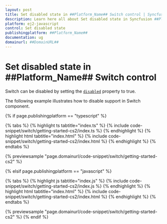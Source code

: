 ```yaml
---
layout: post
title: Set disabled state in ##Platform_Name## Switch control | Syncfusion
description: Learn here all about Set disabled state in Syncfusion ##Platform_Name## Switch control of Syncfusion Essential JS 2 and more.
platform: ej2-javascript
control: Set disabled state 
publishingplatform: ##Platform_Name##
documentation: ug
domainurl: ##DomainURL##
---
```


# Set disabled state in ##Platform_Name## Switch control

Switch can be disabled by setting the [`disabled`](../../api/switch#disabled) property to true.

The following example illustrates how to disable support in Switch component.

{% if page.publishingplatform == "typescript" %}

 {% tabs %}
{% highlight ts tabtitle="index.ts" %}
{% include code-snippet/switch/getting-started-cs2/index.ts %}
{% endhighlight %}
{% highlight html tabtitle="index.html" %}
{% include code-snippet/switch/getting-started-cs2/index.html %}
{% endhighlight %}
{% endtabs %}
        
{% previewsample "page.domainurl/code-snippet/switch/getting-started-cs2" %}

{% elsif page.publishingplatform == "javascript" %}

{% tabs %}
{% highlight js tabtitle="index.js" %}
{% include code-snippet/switch/getting-started-cs2/index.js %}
{% endhighlight %}
{% highlight html tabtitle="index.html" %}
{% include code-snippet/switch/getting-started-cs2/index.html %}
{% endhighlight %}
{% endtabs %}

{% previewsample "page.domainurl/code-snippet/switch/getting-started-cs2" %}
{% endif %}